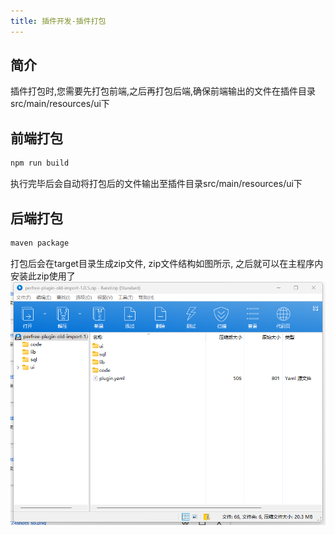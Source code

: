 ```yaml
---
title: 插件开发-插件打包
---
```


## 简介
插件打包时,您需要先打包前端,之后再打包后端,确保前端输出的文件在插件目录src/main/resources/ui下

## 前端打包
```bash
npm run build
```
执行完毕后会自动将打包后的文件输出至插件目录src/main/resources/ui下

## 后端打包
```bash
maven package
```
打包后会在target目录生成zip文件, zip文件结构如图所示, 之后就可以在主程序内安装此zip使用了
![](./images/1732262160425.jpg)